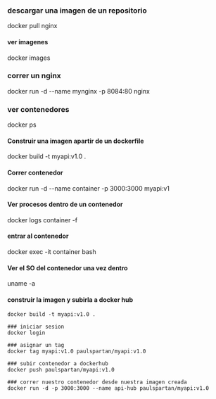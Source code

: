 ### descargar una imagen de un repositorio

docker pull nginx

#### ver imagenes

docker images

### correr un nginx

docker run -d --name mynginx -p 8084:80 nginx

### ver contenedores

docker ps

#### Construir una imagen apartir de un dockerfile

docker build -t myapi:v1.0 .

#### Correr contenedor

docker run -d --name container -p 3000:3000 myapi:v1

#### Ver procesos dentro de un contenedor

docker logs container -f

#### entrar al contenedor

docker exec -it container bash

#### Ver el SO del contenedor una vez dentro

uname -a

#### construir la imagen y subirla a docker hub

```
docker build -t myapi:v1.0 .

### iniciar sesion
docker login

### asignar un tag
docker tag myapi:v1.0 paulspartan/myapi:v1.0

### subir contenedor a dockerhub
docker push paulspartan/myapi:v1.0

### correr nuestro contenedor desde nuestra imagen creada
docker run -d -p 3000:3000 --name api-hub paulspartan/myapi:v1.0

```
